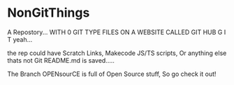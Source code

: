 # NonGitThings
A Repostory... WITH 0 GIT TYPE FILES ON A WEBSITE CALLED GIT HUB G I T
 yeah...
 
 the rep could have Scratch Links, Makecode JS/TS scripts, Or anything else thats not Git
 README.md is saved.....<OS>

 The Branch OPENsourCE is full of Open Source stuff, So go check it out!
